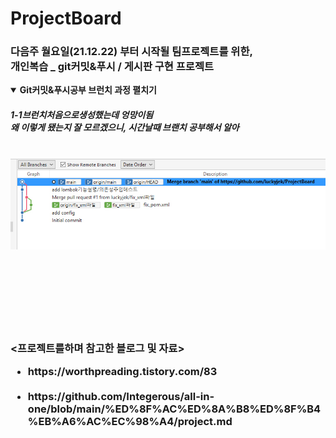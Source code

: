 # ProjectBoard

<h3>다음주 월요일(21.12.22) 부터 시작될 팀프로젝트를 위한, <br>
개인복습 _ git커밋&푸시 / 게시판 구현 프로젝트</h3>

<details open>
  
  <summary> 
    <b>Git커밋&푸시공부 브런치 과정 펼치기</b>
  </summary>
  <div>
   <h5>1-1브런치처음으로생성했는데 엉망이됨<br>
       왜 이렇게 됐는지 잘 모르겠으니, 시간날때 브랜치 공부해서 알아</h5><br>
   <img src=/image/add_gitimage.jpg>
  </div>
</details>

<br>
<br>
<br>
<br>
<br>
<br>
<br>



















 <h3><프로젝트를하며 참고한 블로그 및 자료><br>
 <div>
     <ul>
         <li>https://worthpreading.tistory.com/83</li><br>  
         <li>https://github.com/Integerous/all-in-one/blob/main/%ED%8F%AC%ED%8A%B8%ED%8F%B4%EB%A6%AC%EC%98%A4/project.md</li>
    </ul>
  </h4>
</div>

